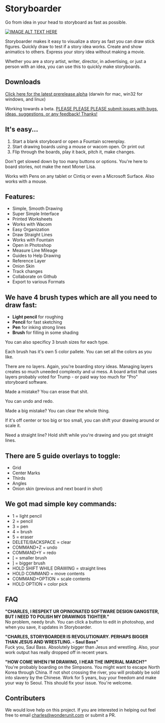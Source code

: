 # Storyboarder

Go from idea in your head to storyboard as fast as possible.

[![IMAGE ALT TEXT HERE](http://img.youtube.com/vi/07BantTVjLQ/0.jpg)](http://www.youtube.com/watch?v=07BantTVjLQ)

Storyboarder makes it easy to visualize a story as fast you can draw stick figures. Quickly draw to test if a story idea works. Create and show animatics to others. Express your story idea without making a movie.

Whether you are a story artist, writer, director, in advertising, or just a person with an idea, you can use this to quickly make storyboards.

## Downloads

[Click here for the latest prerelease alpha](https://github.com/wonderunit/storyboarder/releases/latest)
(darwin for mac, win32 for windows, and linux)

Working towards a beta. [PLEASE PLEASE PLEASE submit issues with bugs, ideas, suggestions, or any feedback! Thanks!](https://github.com/wonderunit/storyboarder/issues)

## It's easy...

1. Start a blank storyboard or open a Fountain screenplay.
2. Start drawing boards using a mouse or wacom open. Or print out
3. Flip through the boards, play it back, pitch it, make changes.

Don't get slowed down by too many buttons or options. You're here to board stories, not make the next Moner Lisa.

Works with Pens on any tablet or Cintiq or even a Microsoft Surface. Also works with a mouse.

## Features:

* Simple, Smooth Drawing
* Super Simple Interface
* Printed Worksheets
* Works with Wacom
* Easy Organization
* Draw Straight Lines
* Works with Fountain
* Open in Photoshop
* Measure Line Mileage
* Guides to Help Drawing
* Reference Layer
* Onion Skin
* Track changes
* Collaborate on Github
* Export to various Formats

## We have 4 brush types which are all you need to draw fast:

* **Light pencil** for roughing
* **Pencil** for fast sketching
* **Pen** for inking strong lines
* **Brush** for filling in some shading

You can also specificy 3 brush sizes for each type.

Each brush has it's own 5 color pallete. You can set all the colors as you like.

There are no layers. Again, you're boarding story ideas. Managing layers creates so much uneeded complexity and ui mess. A board artist that uses layers probably voted for Trump - or paid way too much for "Pro" storyboard software.

Made a mistake? You can erase that shit.

You can undo and redo.

Made a big mistake? You can clear the whole thing.

If it's off center or too big or too small, you can shift your drawing around or scale it.

Need a straight line? Hold shift while you're drawing and you got straight lines.

## There are 5 guide overlays to toggle:
*  Grid
*  Center Marks
*  Thirds
*  Angles
*  Onion skin (previous and next board in shot)

## We got mad simple key commands:

* 1 = light pencil
* 2 = pencil
* 3 = pen
* 4 = brush  
* 5 = eraser
* DELETE/BACKSPACE = clear
* COMMAND+Z = undo
* COMMAND+Y = redo  
* [ = smaller brush
* ] = bigger brush  
* HOLD SHIFT WHILE DRAWING = straight lines  
* HOLD COMMAND = move contents
* COMMAND+OPTION = scale contents  
* HOLD OPTION = color pick  

## FAQ

**"CHARLES, I RESPEKT UR OPINIONATED SOFTWARE DESIGN GANGSTER, BUT I NEED TO POLISH MY DRAWINGS TIGHTER."**  
No problem, needy bruh. You can click a button to edit in photoshop, and when you save, it updates in Storyboarder.

**"CHARLES, STORYBOARDER IS REVOLUTIONARY. PERHAPS BIGGER THAN JESUS AND WRESTLING. - Saul Bass"**  
Fuck you, Saul Bass. Absolutely bigger than Jesus and wrestling. Also, your work output has really dropped off in recent years.

**"HOW COME WHEN I'M DRAWING, I HEAR THE IMPERIAL MARCH?"**  
You're probably boarding on the Simpsons. You might want to escape North Korea through China. If not shot crossing the river, you will probably be sold into slavery by the Chinese. Work for 5 years, buy your freedom and make your way to Seoul. This should fix your issue. You're welcome.

## Contributers

We would love help on this project. If you are interested in helping out feel free to email charles@wonderunit.com or submit a PR.
